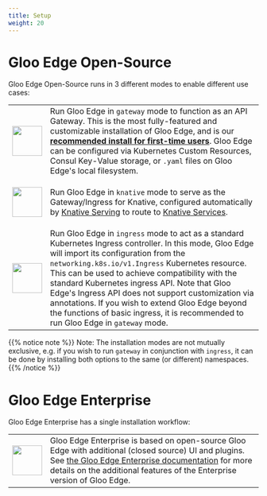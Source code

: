 ```yaml
---
title: Setup
weight: 20
---
```


# Gloo Edge Open-Source

Gloo Edge Open-Source runs in 3 different modes to enable different use cases:

<div markdown=1>
<table>
  <tr height="100">
    <td width="10%">
      <a href="{{% versioned_link_path fromRoot="/installation/gateway/" %}}"><img src='{{% versioned_link_path fromRoot="/img/Gloo-01.png" %}}' width="60"/></a>
    </td>
    <td>
     Run Gloo Edge in <code>gateway</code> mode to function as an API Gateway. This is the most fully-featured and customizable installation of Gloo Edge, and is our <a href="{{% versioned_link_path fromRoot="/installation/gateway/" %}}"><b>recommended install for first-time users</b></a>. Gloo Edge can be configured via Kubernetes Custom Resources, Consul Key-Value storage, or <code>.yaml</code> files on Gloo Edge's local filesystem.
    </td>
  </tr>
  <tr height="100">
    <td width="10%">
      <a href="{{% versioned_link_path fromRoot="/installation/knative/" %}}"><img src='{{% versioned_link_path fromRoot="/img/knative.png" %}}' width="60"/></a>
    </td>
    <td>
     Run Gloo Edge in <code>knative</code> mode to serve as the Gateway/Ingress for Knative, configured automatically by <a href="https://github.com/knative/serving">Knative Serving</a> to route to <a href="https://github.com/knative/serving/blob/main/docs/spec/spec.md">Knative Services</a>.
    </td>
  </tr>
  <tr height="100">
    <td width="10%">
      <a href="{{% versioned_link_path fromRoot="/installation/ingress/" %}}"><img src='{{% versioned_link_path fromRoot="/img/ingress.png" %}}' width="60"/></a>
    </td>
    <td>Run Gloo Edge in <code>ingress</code> mode to act as a standard Kubernetes Ingress controller. In this mode, Gloo Edge will import its configuration from the <code>networking.k8s.io/v1.Ingress</code> Kubernetes resource. This can be used to achieve compatibility with the standard Kubernetes ingress API. Note that Gloo Edge's Ingress API does not support customization via annotations. If you wish to extend Gloo Edge beyond the functions of basic ingress, it is recommended to run Gloo Edge in <code>gateway</code> mode.
    </td>
  </tr>
</table>
</div>

{{% notice note %}}
Note: The installation modes are not mutually exclusive, e.g. if you wish to run `gateway` in conjunction with `ingress`, it can be done by installing both options to the same (or different) namespaces.
{{% /notice %}}

# Gloo Edge Enterprise

Gloo Edge Enterprise has a single installation workflow:

<div markdown=1>
<table>
  <tr height="100">
    <td width="10%">
      <a href="{{% versioned_link_path fromRoot="/installation/enterprise/" %}}"><img src='{{% versioned_link_path fromRoot="/img/gloo-ee.png" %}}' width="60"/></a>
    </td>
    <td>
    Gloo Edge Enterprise is based on open-source Gloo Edge with additional (closed source) UI and plugins. See <a href="{{% versioned_link_path fromRoot="/installation/enterprise/" %}}">the Gloo Edge Enterprise documentation</a> for more details on the additional features of the Enterprise version of Gloo Edge.
    </td>
  </tr>
</table>
</div>
